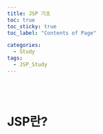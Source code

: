 ```yaml
---
title: JSP 기초
toc: true
toc_sticky: true
toc_label: "Contents of Page"

categories:
  - Study
tags:
  - JSP_Study
---
```


<br><br>

# JSP란?
